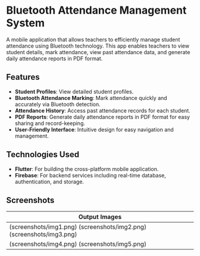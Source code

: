 # Bluetooth Attendance Management System

A mobile application that allows teachers to efficiently manage student attendance using Bluetooth technology. This app enables teachers to view student details, mark attendance, view past attendance data, and generate daily attendance reports in PDF format.

## Features

- **Student Profiles**: View detailed student profiles.
- **Bluetooth Attendance Marking**: Mark attendance quickly and accurately via Bluetooth detection.
- **Attendance History**: Access past attendance records for each student.
- **PDF Reports**: Generate daily attendance reports in PDF format for easy sharing and record-keeping.
- **User-Friendly Interface**: Intuitive design for easy navigation and management.

## Technologies Used

- **Flutter**: For building the cross-platform mobile application.
- **Firebase**: For backend services including real-time database, authentication, and storage.


## Screenshots

| Output Images                                   |
|---------------------------------------------|
| (screenshots/img1.png) (screenshots/img2.png) (screenshots/img3.png) |
| (screenshots/img4.png) (screenshots/img5.png)|

